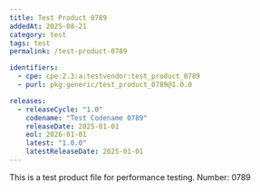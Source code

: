 ```yaml
---
title: Test Product 0789
addedAt: 2025-08-21
category: test
tags: test
permalink: /test-product-0789

identifiers:
  - cpe: cpe:2.3:a:testvendor:test_product_0789
  - purl: pkg:generic/test_product_0789@1.0.0

releases:
  - releaseCycle: "1.0"
    codename: "Test Codename 0789"
    releaseDate: 2025-01-01
    eol: 2026-01-01
    latest: "1.0.0"
    latestReleaseDate: 2025-01-01
---
```


This is a test product file for performance testing. Number: 0789
